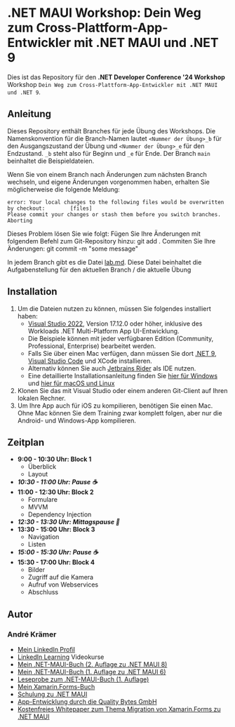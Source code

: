 # .NET MAUI Workshop: Dein Weg zum Cross-Plattform-App-Entwickler mit .NET MAUI und .NET 9

Dies ist das Repository für den **.NET Developer Conference '24 Workshop** Workshop `Dein Weg zum Cross-Plattform-App-Entwickler mit .NET MAUI und .NET 9`.

## Anleitung

Dieses Repository enthält Branches für jede Übung des Workshops. Die Namenskonvention für die Branch-Namen lautet `<Nummer der Übung>_b` für den Ausgangszustand der Übung und `<Nummer der Übung>_e` für den Endzustand. `_b` steht also für Beginn und `_e` für Ende. Der Branch `main` beinhaltet die Beispieldateien.

Wenn Sie von einem Branch nach Änderungen zum nächsten Branch wechseln, und eigene Änderungen vorgenommen haben, erhalten Sie möglicherweise die folgende Meldung:

```shell
error: Your local changes to the following files would be overwritten by checkout:        [files]
Please commit your changes or stash them before you switch branches.
Aborting
```

Dieses Problem lösen Sie wie folgt:
    Fügen Sie Ihre Änderungen mit folgendem Befehl zum Git-Repository hinzu: git add .
    Commiten Sie Ihre Änderungen: git commit -m "some message"

In jedem Branch gibt es die Datei [lab.md](lab.md). Diese Datei beinhaltet die Aufgabenstellung für den aktuellen Branch / die aktuelle Übung

## Installation

1. Um die Dateien nutzen zu können, müssen Sie folgendes installiert haben:
   - [Visual Studio 2022](https://visualstudio.microsoft.com/de/downloads/), Version 17.12.0 oder höher, inklusive des Workloads .NET Multi-Platform App UI-Entwicklung.
   - Die Beispiele können mit jeder verfügbaren Edition (Community, Professional, Enterprise) bearbeitet werden.
   - Falls Sie über einen Mac verfügen, dann müssen Sie dort [.NET 9](https://dotnet.microsoft.com/en-us/download), [Visual Studio Code](https://code.visualstudio.com/) und XCode installieren.
   - Alternativ können Sie auch [Jetbrains Rider](https://www.jetbrains.com/de-de/rider/) als IDE nutzen.
   - Eine detaillierte Installationsanleitung finden Sie [hier für Windows](https://learn.microsoft.com/de-de/dotnet/maui/get-started/installation?view=net-maui-9.0&tabs=vswin) und [hier für macOS und Linux](https://learn.microsoft.com/de-de/dotnet/maui/get-started/installation?view=net-maui-9.0&tabs=visual-studio-code)
2. Klonen Sie das mit Visual Studio oder einem anderen Git-Client auf Ihren lokalen Rechner.
3. Um Ihre App auch für iOS zu kompilieren, benötigen Sie einen Mac. Ohne Mac können Sie dem Training zwar komplett folgen, aber nur die Android- und Windows-App kompilieren.

## Zeitplan

- **9:00 - 10:30 Uhr: Block 1**
  - Überblick
  - Layout
- ***10:30 - 11:00 Uhr: Pause ☕***
- **11:00 - 12:30 Uhr: Block 2**
  - Formulare
  - MVVM
  - Dependency Injection
- ***12:30 - 13:30 Uhr: Mittagspause 🥘***
- **13:30 - 15:00 Uhr: Block 3**
  - Navigation
  - Listen
- ***15:00 - 15:30 Uhr: Pause ☕***
- **15:30 - 17:00 Uhr: Block 4**
  - Bilder
  - Zugriff auf die Kamera
  - Aufruf von Webservices
  - Abschluss

## Autor

### André Krämer

- [Mein LinkedIn Profil](https://www.linkedin.com/in/andrekraemer)
- [LinkedIn Learning](https://www.linkedin.com/learning/instructors/andre-kramer) Videokurse
- [Mein .NET-MAUI-Buch (2. Auflage zu .NET MAUI 8)](https://www.amazon.de/Cross-Plattform-Apps-NET-MAUI-entwickeln-programmieren-dp-3446479813/dp/3446479813/)
- [Mein .NET-MAUI-Buch (1. Auflage zu .NET MAUI 6)](https://www.amazon.de/Cross-Plattform-Apps-NET-MAUI-entwickeln-programmieren/dp/3446472614)
- [Leseprobe zum .NET-MAUI-Buch (1. Auflage)](https://files.hanser.de/Files/Article/ARTK_LPR_9783446472617_0001.pdf)
- [Mein Xamarin.Forms-Buch](https://www.hanser-kundencenter.de/fachbuch/artikel/9783446451551)
- [Schulung zu .NET MAUI](https://www.andrekraemer.de/training/app-entwicklung/cross-plattform-apps-mit-net-maui-entwickeln/)
- [App-Entwicklung durch die Quality Bytes GmbH](https://qualitybytes.de/services/mobile-apps/)
- [Kostenfreies Whitepaper zum Thema Migration von Xamarin.Forms zu .NET MAUI](https://qualitybytes.de/maui-migration)
